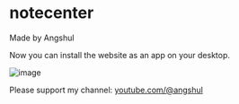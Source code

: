 # notecenter
Made by Angshul

Now you can install the website as an app on your desktop.

![image](https://github.com/user-attachments/assets/42e98a3b-04f6-42ed-863d-67c0740318d8)

Please support my channel: <a href="https://www.youtube.com/@angshul">youtube.com/@angshul</a>
